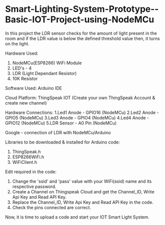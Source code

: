 # Smart-Lighting-System-Prototype--Basic-IOT-Project-using-NodeMCu
In this project the LDR sensor checks for the amount of light present in the room and if the LDR value is below the defined threshold value then, it turns on the light.

Hardware Used:
1. NodeMCu(ESP8266) WiFi Module
2. LED's - 4
3. LDR (Light Dependant Resistor)
4. 10K Resistor

Software Used: Arduino IDE

Cloud Platform: ThingSpeak IOT (Create your own ThingSpeak Account & create new channel)

Hardware Connections:
1.Led1 Anode - GPIO16 (NodeMCu)
2.Led2 Anode - GPIO5 (NodeMCu)
3.Led3 Anode - GPIO4 (NodeMCu)
4.Led4 Anode - GPIO12 (NodeMCu)
5.LDR Sensor - A0 Pin (NodeMCu)

Google - connection of LDR with NodeMCu/Arduino

Libraries to be downloaded & installed for Arduino code:
1. ThingSpeak.h
2. ESP8266WiFi.h
3. WiFiClient.h


Edit required in the code:
1. Change the 'ssid' and 'pass' value with your WiFi(ssid) name and its respective password.
2. Create a Channel on Thingspeak Cloud and get the Channel_ID, Write Api Key and Read API Key.
3. Replace the Channel_ID, Write Api Key and Read API Key in the code.
4. Check the pins connected are correct.

Now, it is time to upload a code and start your IOT Smart Light System.
